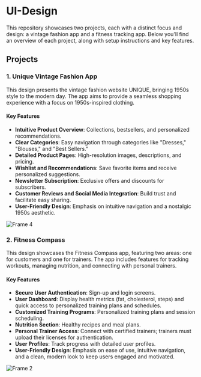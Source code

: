 # UI-Design

This repository showcases two projects, each with a distinct focus and design: a vintage fashion app and a fitness tracking app. Below you'll find an overview of each project, along with setup instructions and key features.

## Projects

### 1. Unique Vintage Fashion App

This design presents the vintage fashion website UNIQUE, bringing 1950s style to the modern day. The app aims to provide a seamless shopping experience with a focus on 1950s-inspired clothing.

#### Key Features

- **Intuitive Product Overview**: Collections, bestsellers, and personalized recommendations.
- **Clear Categories**: Easy navigation through categories like "Dresses," "Blouses," and "Best Sellers."
- **Detailed Product Pages**: High-resolution images, descriptions, and pricing.
- **Wishlist and Recommendations**: Save favorite items and receive personalized suggestions.
- **Newsletter Subscription**: Exclusive offers and discounts for subscribers.
- **Customer Reviews and Social Media Integration**: Build trust and facilitate easy sharing.
- **User-Friendly Design**: Emphasis on intuitive navigation and a nostalgic 1950s aesthetic.

![Frame 4](https://github.com/user-attachments/assets/af939db9-8c26-459a-8346-9248c07d1254)

### 2. Fitness Compass

This design showcases the Fitness Compass app, featuring two areas: one for customers and one for trainers. The app includes features for tracking workouts, managing nutrition, and connecting with personal trainers.

#### Key Features

- **Secure User Authentication**: Sign-up and login screens.
- **User Dashboard**: Display health metrics (fat, cholesterol, steps) and quick access to personalized training plans and schedules.
- **Customized Training Programs**: Personalized training plans and session scheduling.
- **Nutrition Section**: Healthy recipes and meal plans.
- **Personal Trainer Access**: Connect with certified trainers; trainers must upload their licenses for authentication.
- **User Profiles**: Track progress with detailed user profiles.
- **User-Friendly Design**: Emphasis on ease of use, intuitive navigation, and a clean, modern look to keep users engaged and motivated.

![Frame 2](https://github.com/user-attachments/assets/e959fbaa-933f-4a0b-8086-5c2b6a03162f)

